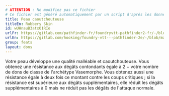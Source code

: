 ```yaml
---
# ATTENTION : Ne modifiez pas ce fichier
# Ce fichier est généré automatiquement par un script d'après les données du module Foundry VTT officiel et de sa traduction
title: Peau caoutchouteuse
titleEn: Rubbery Skin
id: wUHnauB3atxO1RIo
urlFr: https://gitlab.com/pathfinder-fr/foundryvtt-pathfinder2-fr/-/blob/master/data/feats/wUHnauB3atxO1RIo.htm
urlEn: https://gitlab.com/hooking/foundry-vtt---pathfinder-2e/-/blob/master/packs/data/feats.db/rubbery-skin.json
group: feats
layout: dons
---
```

Votre peau développe une qualité malléable et caoutchouteuse. Vous obtenez une résistance aux dégâts contondants égale à 2 + votre nombre de dons de classe de l'archétype Vasemorphe. Vous obtenez aussi une résistance égale à deux fois ce montant contre les coups critiques ; si la résistance est supérieure aux dégâts supplémentaires, elle réduit les dégâts supplémentaires à 0 mais ne réduit pas les dégâts de l'attaque normale.


